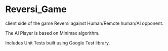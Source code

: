 # Reversi_Game
client side of the game Reversi against Human/Remote human/AI opponent. 

The AI Player is based on Minimax algorithm. 

Includes Unit Tests built using Google Test library. 
